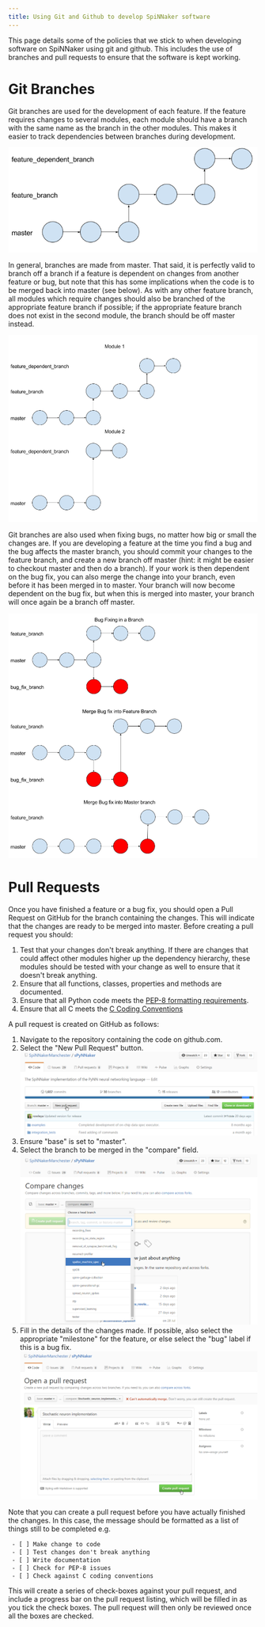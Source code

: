 ```yaml
---
title: Using Git and Github to develop SpiNNaker software
---
```


This page details some of the policies that we stick to when developing software on SpiNNaker using git and github.  This includes the use of branches and pull requests to ensure that the software is kept working.

# Git Branches
Git branches are used for the development of each feature.  If the feature requires changes to several modules, each module should have a branch with the same name as the branch in the other modules.  This makes it easier to track dependencies between branches during development.

<img src="gitbranches.png">

In general, branches are made from master.  That said, it is perfectly valid to branch off a branch if a feature is dependent on changes from another feature or bug, but note that this has some implications when the code is to be merged back into master (see below).  As with any other feature branch, all modules which require changes should also be branched of the appropriate feature branch if possible; if the appropriate feature branch does not exist in the second module, the branch should be off master instead.

<img src="gitmultimodulebranches.png">

Git branches are also used when fixing bugs, no matter how big or small the changes are.  If you are developing a feature at the time you find a bug and the bug affects the master branch, you should commit your changes to the feature branch, and create a new branch off master (hint: it might be easier to checkout master and then do a branch).  If your work is then dependent on the bug fix, you can also merge the change into your branch, even before it has been merged in to master.  Your branch will now become dependent on the bug fix, but when this is merged into master, your branch will once again be a branch off master.

<img src="gitbugfixing.png">

# Pull Requests
Once you have finished a feature or a bug fix, you should open a Pull Request on GitHub for the branch containing the changes.  This will indicate that the changes are ready to be merged into master.  Before creating a pull request you should:

 1. Test that your changes don't break anything.  If there are changes that could affect other modules higher up the dependency hierarchy, these modules should be tested with your change as well to ensure that it doesn't break anything.
 1. Ensure that all functions, classes, properties and methods are documented.
 1. Ensure that all Python code meets the [PEP-8 formatting requirements](https://www.python.org/dev/peps/pep-0008/).
 1. Ensure that all C meets the [C Coding Conventions](https://users.ece.cmu.edu/~eno/coding/CCodingStandard.html)
 
A pull request is created on GitHub as follows:
 
 1. Navigate to the repository containing the code on github.com.
 1. Select the "New Pull Request" button.
    <img src="githubpullrequest.png">
 1. Ensure "base" is set to "master".
 1. Select the branch to be merged in the "compare" field.
    <img src="githubpullrequest2.png">
 1. Fill in the details of the changes made.  If possible, also select the appropriate "milestone" for the feature, or else select the "bug" label if this is a bug fix.
    <img src="githubpullrequest3.png">
 
Note that you can create a pull request before you have actually finished the changes.  In this case, the message should be formatted as a list of things still to be completed e.g.

~~~
 - [ ] Make change to code
 - [ ] Test changes don't break anything
 - [ ] Write documentation
 - [ ] Check for PEP-8 issues
 - [ ] Check against C coding conventions
~~~

This will create a series of check-boxes against your pull request, and include a progress bar on the pull request listing, which will be filled in as you tick the check boxes.  The pull request will then only be reviewed once all the boxes are checked.
